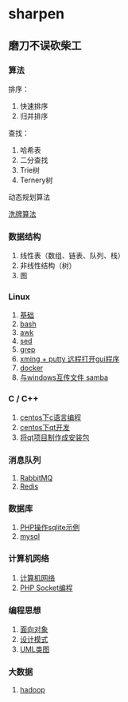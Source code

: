 # sharpen
磨刀不误砍柴工
---

### 算法

排序：
1. 快速排序
2. 归并排序

查找：
1. 哈希表
2. 二分查找
3. Trie树
4. Ternery树

动态规划算法

[洗牌算法](./article/shuffle.md)

### 数据结构

1. 线性表（数组、链表、队列、栈）
2. 非线性结构（树）
3. 图


### Linux

1. [基础](./article/linux.md)
2. [bash](./article/bash.md)
3. [awk](./article/awk.md)
4. [sed](./article/sed.md)
5. [grep](./article/grep.md)
6. [xming + putty 远程打开gui程序](./article/xming_putty.md)
7. [docker](./article/docker.md)
8. [与windows互传文件 samba](./article/samba.md)

### C / C++ 

1. [centos下c语言编程](./article/c.md)
2. [centos下qt开发](./article/centos-qt.md)
3. [将qt项目制作成安装包](./article/qtproject-deploy.md)


### 消息队列

1. [RabbitMQ](./article/rabbitmq.md)
2. [Redis](./article/redis.md)

### 数据库

1. [PHP操作sqlite示例](./article/sqlite.md)
2. [mysql](./article/mysql.md)

### 计算机网络

1. [计算机网络](./article/network.md)
2. [PHP Socket编程](./article/php-socket.md)

### 编程思想

1. [面向对象](./article/oop.md)
2. [设计模式](./article/design-mode.md)
3. [UML类图](./article/uml.md)

### 大数据

1. [hadoop](https://www.tutorialspoint.com/hadoop/hadoop_quick_guide.htm)